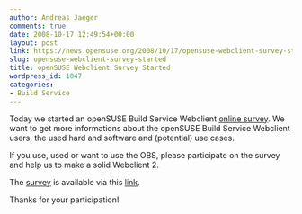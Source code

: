 ```yaml
---
author: Andreas Jaeger
comments: true
date: 2008-10-17 12:49:54+00:00
layout: post
link: https://news.opensuse.org/2008/10/17/opensuse-webclient-survey-started/
slug: opensuse-webclient-survey-started
title: openSUSE Webclient Survey Started
wordpress_id: 1047
categories:
- Build Service
---
```


Today we started an openSUSE Build Service Webclient [online survey](//www.surveymonkey.com/s.aspx?sm=d4ovT179sAK_2f1gmuApBAjg_3d_3d). We want to get more informations about the openSUSE Build Service Webclient users, the used hard and software and (potential) use cases.

If you use, used or want to use the OBS, please participate on the survey and help us to make a solid Webclient 2.

The [survey](//www.surveymonkey.com/s.aspx?sm=d4ovT179sAK_2f1gmuApBAjg_3d_3d) is available via this [link](//www.surveymonkey.com/s.aspx?sm=d4ovT179sAK_2f1gmuApBAjg_3d_3d).

Thanks for your participation!
